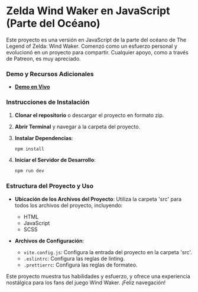# Zelda Wind Waker en JavaScript (Parte del Océano)

Este proyecto es una versión en JavaScript de la parte del océano de The Legend of Zelda: Wind Waker. Comenzó como un esfuerzo personal y evolucionó en un proyecto para compartir. Cualquier apoyo, como a través de Patreon, es muy apreciado.

### Demo y Recursos Adicionales
- **[Demo en Vivo](https://zelda.broslunas.com/)**

### Instrucciones de Instalación

1. **Clonar el repositorio** o descargar el proyecto en formato zip.

2. **Abrir Terminal** y navegar a la carpeta del proyecto.

3. **Instalar Dependencias**:
    ```bash
    npm install
    ```

4. **Iniciar el Servidor de Desarrollo**:
    ```bash
    npm run dev
    ```

### Estructura del Proyecto y Uso

- **Ubicación de los Archivos del Proyecto**: Utiliza la carpeta 'src' para todos los archivos del proyecto, incluyendo:
  - HTML
  - JavaScript
  - SCSS

- **Archivos de Configuración**:
  - `vite.config.js`: Configura la entrada del proyecto en la carpeta 'src'.
  - `.eslintrc`: Configura las reglas de linting.
  - `.prettierrc`: Configura las reglas de formateo.

Este proyecto muestra tus habilidades y esfuerzo, y ofrece una experiencia nostálgica para los fans del juego Wind Waker. ¡Feliz navegación!
